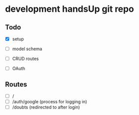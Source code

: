 # development handsUp git repo

## Todo
- [x] setup
- [ ] model schema
- [ ] CRUD routes
- [ ] OAuth


## Routes

- [ ] /
- [ ] /auth/google (process for logging in)
- [ ] /doubts (redirected to after login)